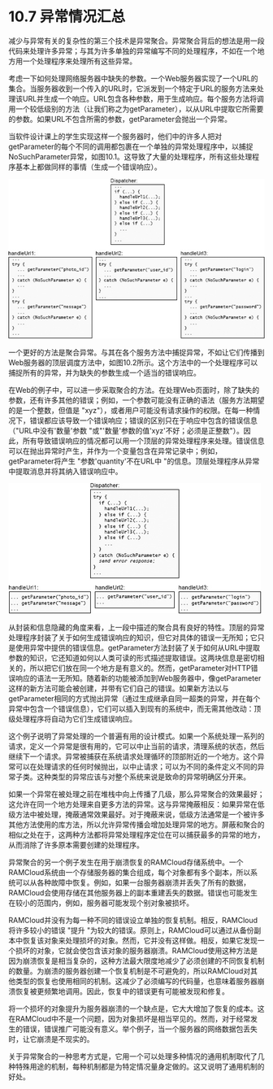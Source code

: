 # 10.7 异常情况汇总

减少与异常有关的复杂性的第三个技术是异常聚合。异常聚合背后的想法是用一段代码来处理许多异常；与其为许多单独的异常编写不同的处理程序，不如在一个地方用一个处理程序来处理所有这些异常。

考虑一下如何处理网络服务器中缺失的参数。一个Web服务器实现了一个URL的集合。当服务器收到一个传入的URL时，它派发到一个特定于URL的服务方法来处理该URL并生成一个响应。URL包含各种参数，用于生成响应。每个服务方法将调用一个较低级别的方法（让我们称之为getParameter），以从URL中提取它所需要的参数。如果URL不包含所需的参数，getParameter会抛出一个异常。

当软件设计课上的学生实现这样一个服务器时，他们中的许多人把对getParameter的每个不同的调用都包裹在一个单独的异常处理程序中，以捕捉NoSuchParameter异常，如图10.1。这导致了大量的处理程序，所有这些处理程序基本上都做同样的事情（生成一个错误响应）。

![图10.1: 上面的代码分派给Web服务器中的几个方法之一，每个方法处理一个特定的URL。这些方法中的每一个（底部）都使用来自传入的HTTP请求的参数。在这个图中，对getParameter的每次调用都有一个单独的异常处理程序；这导致了代码的重复。](../.gitbook/assets/image.png)

一个更好的方法是聚合异常。与其在各个服务方法中捕捉异常，不如让它们传播到Web服务器的顶层调度方法中，如图10.2所示。这个方法中的一个处理程序可以捕捉所有的异常，并为缺失的参数生成一个适当的错误响应。

在Web的例子中，可以进一步采取聚合的方法。在处理Web页面时，除了缺失的参数，还有许多其他的错误；例如，一个参数可能没有正确的语法（服务方法期望的是一个整数，但值是 "xyz"），或者用户可能没有请求操作的权限。在每一种情况下，错误都应该导致一个错误响应；错误的区别只在于响应中包含的错误信息（"URL中没有'数量'参数 "或"'数量'参数的值'xyz'不好；必须是正整数"）。因此，所有导致错误响应的情况都可以用一个顶层的异常处理程序来处理。错误信息可以在抛出异常时产生，并作为一个变量包含在异常记录中；例如，getParameter将产生 "参数'quantity'不在URL中 "的信息。顶层处理程序从异常中提取消息并将其纳入错误响应中。

![图10.2：这段代码在功能上等同于图10.1，但异常处理被聚合了：调度器中的一个异常处理程序从所有的URL特定方法中捕获了所有的NoSuchParameter异常。](<../.gitbook/assets/image (2).png>)

从封装和信息隐藏的角度来看，上一段中描述的聚合具有良好的特性。顶层的异常处理程序封装了关于如何生成错误响应的知识，但它对具体的错误一无所知；它只是使用异常中提供的错误信息。getParameter方法封装了关于如何从URL中提取参数的知识，它还知道如何以人类可读的形式描述提取错误。这两块信息是密切相关的，所以把它们放在同一个地方是有意义的。然而，getParameter对HTTP错误响应的语法一无所知。随着新的功能被添加到Web服务器中，像getParameter这样的新方法可能会被创建，并带有它们自己的错误。如果新方法以与getParameter相同的方式抛出异常（通过生成继承自同一超类的异常，并在每个异常中包含一个错误信息），它们可以插入到现有的系统中，而无需其他改动：顶级处理程序将自动为它们生成错误响应。

这个例子说明了异常处理的一个普遍有用的设计模式。如果一个系统处理一系列的请求，定义一个异常是很有用的，它可以中止当前的请求，清理系统的状态，然后继续下一个请求。异常被捕获在系统请求处理循环的顶部附近的一个地方。这个异常可以在处理请求的任何时候抛出，以中止请求；可以为不同的条件定义不同的异常子类。这种类型的异常应该与对整个系统来说是致命的异常明确区分开来。

如果一个异常在被处理之前在堆栈中向上传播了几级，那么异常聚合的效果最好；这允许在同一个地方处理来自更多方法的异常。这与异常掩蔽相反：如果异常在低级方法中被处理，掩蔽通常效果最好。对于掩蔽来说，低级方法通常是一个被许多其他方法使用的库方法，所以允许异常传播会增加处理异常的地方。屏蔽和聚合的相似之处在于，这两种方法都将异常处理程序定位在可以捕获最多的异常的地方，从而消除了许多原本需要创建的处理程序。

异常聚合的另一个例子发生在用于崩溃恢复的RAMCloud存储系统中。一个RAMCloud系统由一个存储服务器的集合组成，每个对象都有多个副本，所以系统可以从各种故障中恢复。例如，如果一台服务器崩溃并丢失了所有的数据，RAMCloud会使用存储在其他服务器上的副本重建丢失的数据。错误也可能发生在较小的范围内，例如，服务器可能发现个别对象被损坏。

RAMCloud并没有为每一种不同的错误设立单独的恢复机制。相反，RAMCloud将许多较小的错误 "提升 "为较大的错误。原则上，RAMCloud可以通过从备份副本中恢复该对象来处理损坏的对象。然而，它并没有这样做。相反，如果它发现一个损坏的对象，它就会使包含该对象的服务器崩溃。RAMCloud使用这种方法是因为崩溃恢复是相当复杂的，这种方法最大限度地减少了必须创建的不同恢复机制的数量。为崩溃的服务器创建一个恢复机制是不可避免的，所以RAMCloud对其他类型的恢复也使用相同的机制。这减少了必须编写的代码量，也意味着服务器崩溃恢复被更频繁地调用。因此，恢复中的错误更有可能被发现和修复。

将一个损坏的对象提升为服务器崩溃的一个缺点是，它大大增加了恢复的成本。这在RAMCloud中不是一个问题，因为对象损坏是相当罕见的。然而，对于经常发生的错误，错误推广可能没有意义。举个例子，当一个服务器的网络数据包丢失时，让它崩溃是不现实的。

关于异常聚合的一种思考方式是，它用一个可以处理多种情况的通用机制取代了几种特殊用途的机制，每种机制都是为特定情况量身定做的。这又说明了通用机制的好处。&#x20;
